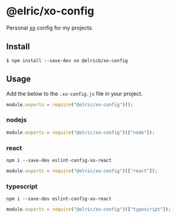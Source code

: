 # @elric/xo-config

Personal [xo](https://www.npmjs.com/package/xo) config for my projects.

## Install

```
$ npm install --save-dev xo @elricb/xo-config
```

## Usage

Add the below to the `.xo-config.js` file in your project.

```js
module.exports = require("@elric/xo-config")();
```

### nodejs

```js
module.exports = require("@elric/xo-config")(["node"]);
```

### react

`npm i --save-dev eslint-config-xo-react`

```js
module.exports = require("@elric/xo-config")(["react"]);
```

### typescript

`npm i --save-dev eslint-config-xo-react`

```js
module.exports = require("@elric/xo-config")(["typescript"]);
```

